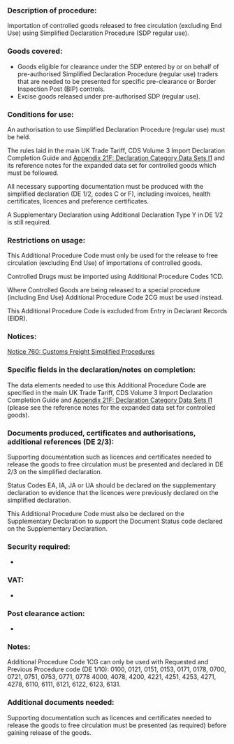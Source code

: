 ### Description of procedure:

Importation of controlled goods released to free circulation (excluding End Use) using Simplified Declaration Procedure (SDP regular use).

### Goods covered:

*   Goods eligible for clearance under the SDP entered by or on behalf of pre-authorised Simplified Declaration Procedure (regular use) traders that are needed to be presented for specific pre-clearance or Border Inspection Post (BIP) controls.
*   Excise goods released under pre-authorised SDP (regular use).

### Conditions for use:

An authorisation to use Simplified Declaration Procedure (regular use) must be held.

The rules laid in the main UK Trade Tariff, CDS Volume 3 Import Declaration Completion Guide and [Appendix 21F: Declaration Category Data Sets I1](https://www.gov.uk/government/publications/appendix-21-import-declaration-category-data-sets/appendix-21f-declaration-category-data-sets-i1-cf) and its reference notes for the expanded data set for controlled goods which must be followed.

All necessary supporting documentation must be produced with the simplified declaration (DE 1/2, codes C or F), including invoices, health certificates, licences and preference certificates.

A Supplementary Declaration using Additional Declaration Type Y in DE 1/2 is still required.

### Restrictions on usage:

This Additional Procedure Code must only be used for the release to free circulation (excluding End Use) of importations of controlled goods.

Controlled Drugs must be imported using Additional Procedure Codes 1CD.

Where Controlled Goods are being released to a special procedure (including End Use) Additional Procedure Code 2CG must be used instead.

This Additional Procedure Code is excluded from Entry in Declarant Records (EIDR).

### Notices:

[Notice 760: Customs Freight Simplified Procedures](https://www.gov.uk/government/publications/vat-notice-760-customs-freight-simplified-procedures)

### Specific fields in the declaration/notes on completion:

The data elements needed to use this Additional Procedure Code are specified in the main UK Trade Tariff, CDS Volume 3 Import Declaration Completion Guide and [Appendix 21F: Declaration Category Data Sets I1](https://www.gov.uk/government/publications/appendix-21-import-declaration-category-data-sets/appendix-21f-declaration-category-data-sets-i1-cf) (please see the reference notes for the expanded data set for controlled goods).

### Documents produced, certificates and authorisations, additional references (DE 2/3):

Supporting documentation such as licences and certificates needed to release the goods to free circulation must be presented and declared in DE 2/3 on the simplified declaration.

Status Codes EA, IA, JA or UA should be declared on the supplementary declaration to evidence that the licences were previously declared on the simplified declaration.

This Additional Procedure Code must also be declared on the Supplementary Declaration to support the Document Status code declared on the Supplementary Declaration.

### Security required:

-

### VAT:

-

### Post clearance action:

-

### Notes:

Additional Procedure Code 1CG can only be used with Requested and Previous Procedure code (DE 1/10): 0100, 0121, 0151, 0153, 0171, 0178, 0700, 0721, 0751, 0753, 0771, 0778 4000, 4078, 4200, 4221, 4251, 4253, 4271, 4278, 6110, 6111, 6121, 6122, 6123, 6131.

### Additional documents needed:

Supporting documentation such as licences and certificates needed to release the goods to free circulation must be presented (as required) before gaining release of the goods.